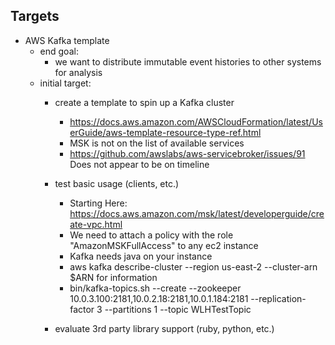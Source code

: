 
## Targets

- AWS Kafka template
  - end goal:
    - we want to distribute immutable event histories to other systems for analysis
  - initial target:
    - create a template to spin up a Kafka cluster
      - https://docs.aws.amazon.com/AWSCloudFormation/latest/UserGuide/aws-template-resource-type-ref.html
      - MSK is not on the list of available services
      - https://github.com/awslabs/aws-servicebroker/issues/91 Does not appear to be on timeline
    - test basic usage (clients, etc.)
      - Starting Here: https://docs.aws.amazon.com/msk/latest/developerguide/create-vpc.html
      - We need to attach a policy with the role "AmazonMSKFullAccess" to any ec2 instance
      - Kafka needs java on your instance
      - aws kafka describe-cluster --region us-east-2 --cluster-arn $ARN for information
      - bin/kafka-topics.sh --create --zookeeper 10.0.3.100:2181,10.0.2.18:2181,10.0.1.184:2181 --replication-factor 3 --partitions 1 --topic WLHTestTopic

    - evaluate 3rd party library support (ruby, python, etc.)
